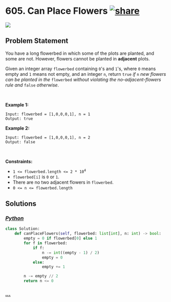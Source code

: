 # 605. Can Place Flowers [![share]](https://leetcode.com/problems/can-place-flowers/)

![][easy]

## Problem Statement

<p>You have a long flowerbed in which some of the plots are planted, and some are not. However, flowers cannot be planted in <strong>adjacent</strong> plots.</p>
<p>Given an integer array <code>flowerbed</code> containing <code>0</code>'s and <code>1</code>'s, where <code>0</code> means empty and <code>1</code> means not empty, and an integer <code>n</code>, return <code>true</code> <em>if</em> <code>n</code> <em>new flowers can be planted in the</em> <code>flowerbed</code> <em>without violating the no-adjacent-flowers rule and</em> <code>false</code> <em>otherwise</em>.</p>
<p> </p>
<p><strong class="example">Example 1:</strong></p>

```
Input: flowerbed = [1,0,0,0,1], n = 1
Output: true
```

<p><strong class="example">Example 2:</strong></p>

```
Input: flowerbed = [1,0,0,0,1], n = 2
Output: false
```

<p> </p>
<p><strong>Constraints:</strong></p>
<ul>
<li><code>1 &lt;= flowerbed.length &lt;= 2 * 10<sup>4</sup></code></li>
<li><code>flowerbed[i]</code> is <code>0</code> or <code>1</code>.</li>
<li>There are no two adjacent flowers in <code>flowerbed</code>.</li>
<li><code>0 &lt;= n &lt;= flowerbed.length</code></li>
</ul>

## Solutions

### [_Python_](can_place_flowers.py)

```py [Python]
class Solution:
    def canPlaceFlowers(self, flowerbed: list[int], n: int) -> bool:
        empty = 0 if flowerbed[0] else 1
        for f in flowerbed:
            if f:
                n -= int((empty - 1) / 2)
                empty = 0
            else:
                empty += 1

        n -= empty // 2
        return n <= 0

```

### [_..._]()

```

```

<!----------------------------------{ link }--------------------------------->

[share]: https://graph.org/file/3ea5234dda646b71c574a.png
[easy]: https://img.shields.io/badge/Difficulty-Easy-bright.svg
[medium]: https://img.shields.io/badge/Difficulty-Medium-yellow.svg
[hard]: https://img.shields.io/badge/Difficulty-Hard-red.svg
